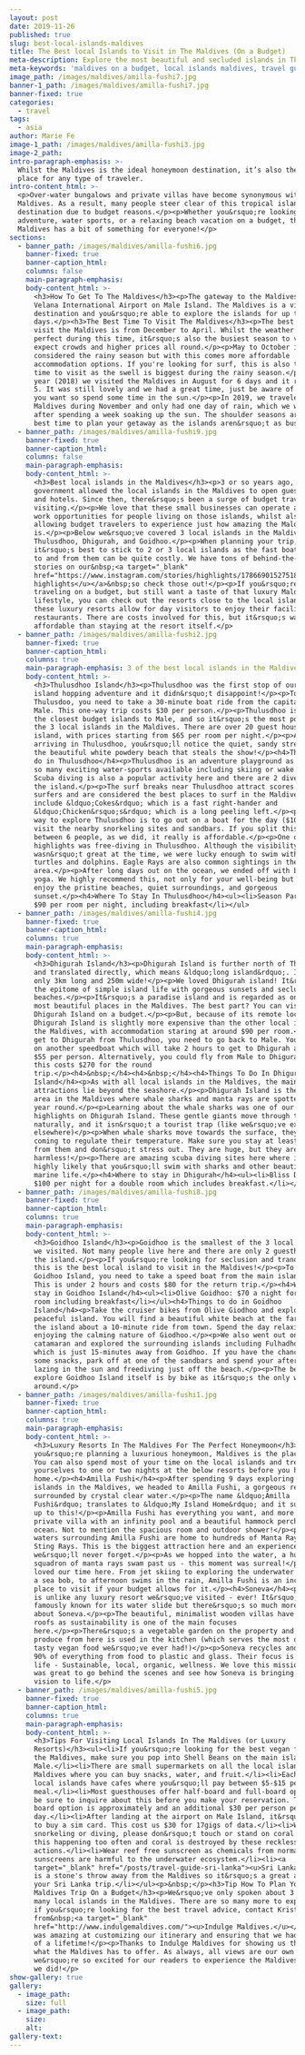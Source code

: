 ```yaml
---
layout: post
date: 2019-11-26
published: true
slug: best-local-islands-maldives
title: The Best local Islands to Visit in The Maldives (On a Budget)
meta-description: Explore the most beautiful and secluded islands in The Maldives on a budget.
meta-keywords: 'maldives on a budget, local islands maldives, travel guide maldives'
image_path: /images/maldives/amilla-fushi7.jpg
banner-1_path: /images/maldives/amilla-fushi7.jpg
banner-fixed: true
categories:
  - travel
tags:
  - asia
author: Marie Fe
image-1_path: /images/maldives/amilla-fushi3.jpg
image-2_path:
intro-paragraph-emphasis: >-
  Whilst the Maldives is the ideal honeymoon destination, it’s also the perfect
  place for any type of traveler.
intro-content_html: >-
  <p>Over-water bungalows and private villas have become synonymous with the
  Maldives. As a result, many people steer clear of this tropical island
  destination due to budget reasons.</p><p>Whether you&rsquo;re looking for
  adventure, water sports, or a relaxing beach vacation on a budget, the
  Maldives has a bit of something for everyone!</p>
sections:
  - banner_path: /images/maldives/amilla-fushi6.jpg
    banner-fixed: true
    banner-caption_html:
    columns: false
    main-paragraph-emphasis:
    body-content_html: >-
      <h3>How To Get To The Maldives</h3><p>The gateway to the Maldives is
      Velana International Airport on Male Island. The Maldives is a visa-free
      destination and you&rsquo;re able to explore the islands for up to 30
      days.</p><h3>The Best Time To Visit The Maldives</h3><p>The best time to
      visit the Maldives is from December to April. Whilst the weather is
      perfect during this time, it&rsquo;s also the busiest season to visit so
      expect crowds and higher prices all round.</p><p>May to October is
      considered the rainy season but with this comes more affordable
      accommodation options. If you're looking for surf, this is also the best
      time to visit as the swell is biggest during the rainy season.</p><p>Last
      year (2018) we visited the Maldives in August for 6 days and it rained for
      5. It was still lovely and we had a great time, just be aware of this if
      you want so spend some time in the sun.</p><p>In 2019, we traveled to the
      Maldives during November and only had one day of rain, which we welcomed
      after spending a week soaking up the sun. The shoulder seasons are the
      best time to plan your getaway as the islands aren&rsquo;t as busy.</p>
  - banner_path: /images/maldives/amilla-fushi9.jpg
    banner-fixed: true
    banner-caption_html:
    columns: false
    main-paragraph-emphasis:
    body-content_html: >-
      <h3>Best local islands in the Maldives</h3><p>3 or so years ago, the
      government allowed the local islands in the Maldives to open guest houses
      and hotels. Since then, there&rsquo;s been a surge of budget travelers
      visiting.</p><p>We love that these small businesses can operate and create
      work opportunities for people living on those islands, whilst also
      allowing budget travelers to experience just how amazing the Maldives
      is.</p><p>Below we&rsquo;ve covered 3 local islands in the Maldives:
      Thulusdhoo, Dhigurah, and Goidhoo.</p><p>When planning your trip,
      it&rsquo;s best to stick to 2 or 3 local islands as the fast boats getting
      to and from them can be quite costly. We have tons of behind-the-scenes
      stories on our&nbsp;<a target="_blank"
      href="https://www.instagram.com/stories/highlights/17866901527518257/"><u>Instagram
      highlights</u></a>&nbsp;so check those out!</p><p>If you&rsquo;re
      traveling on a budget, but still want a taste of that luxury Maldives
      lifestyle, you can check out the resorts close to the local islands. Often
      these luxury resorts allow for day visitors to enjoy their facilities and
      restaurants. There are costs involved for this, but it&rsquo;s way more
      affordable than staying at the resort itself.</p>
  - banner_path: /images/maldives/amilla-fushi2.jpg
    banner-fixed: true
    banner-caption_html:
    columns: true
    main-paragraph-emphasis: 3 of the best local islands in the Maldives
    body-content_html: >-
      <h3>Thulusdhoo Island</h3><p>Thulusdhoo was the first stop of our Maldives
      island hopping adventure and it didn&rsquo;t disappoint!</p><p>To get to
      Thulusdoo, you need to take a 30-minute boat ride from the capital city of
      Male. This one-way trip costs $30 per person.</p><p>Thulusdhoo is one of
      the closest budget islands to Male, and so it&rsquo;s the most popular of
      the 3 local islands in the Maldives. There are over 20 guest houses on the
      island, with prices starting from $65 per room per night.</p><p>After
      arriving in Thulusdhoo, you&rsquo;ll notice the quiet, sandy streets and
      the beautiful white powdery beach that steals the show!</p><h4>Things to
      do in Thulusdhoo</h4><p>Thulusdhoo is an adventure playground as there are
      so many exciting water-sports available including skiing or wake boarding.
      Scuba diving is also a popular activity here and there are 2 dive shops on
      the island.</p><p>The surf breaks near Thulusdhoo attract scores of
      surfers and are considered the best places to surf in the Maldives. These
      include &ldquo;Cokes&rdquo; which is a fast right-hander and
      &ldquo;Chicken&rsquo;s&rdquo; which is a long peeling left.</p><p>The best
      way to explore Thulusdhoo is to go out on a boat for the day ($100) and
      visit the nearby snorkeling sites and sandbars. If you split this cost
      between 6 people, as we did, it really is affordable.</p><p>One of our
      highlights was free-diving in Thulusdhoo. Although the visibility
      wasn&rsquo;t great at the time, we were lucky enough to swim with both
      turtles and dolphins. Eagle Rays are also common sightings in the
      area.</p><p>After long days out on the ocean, we ended off with beach
      yoga. We highly recommend this, not only for your well-being but also to
      enjoy the pristine beaches, quiet surroundings, and gorgeous
      sunset.</p><h4>Where To Stay In Thulusdhoo</h4><ul><li>Season Paradise:
      $90 per room per night, including breakfast</li></ul>
  - banner_path: /images/maldives/amilla-fushi4.jpg
    banner-fixed: true
    banner-caption_html:
    columns: true
    main-paragraph-emphasis:
    body-content_html: >-
      <h3>Dhigurah Island</h3><p>Dhigurah Island is further north of Thulusdhoo
      and translated directly, which means &ldquo;long island&rdquo;. It&rsquo;s
      only 3km long and 250m wide!</p><p>We loved Dhigurah island! It&rsquo;s
      the epitome of simple island life with gorgeous sunsets and secluded
      beaches.</p><p>It&rsquo;s a paradise island and is regarded as one of the
      most beautiful places in the Maldives. The best part? You can visit
      Dhigurah Island on a budget.</p><p>But, because of its remote location,
      Dhigurah Island is slightly more expensive than the other local islands in
      the Maldives, with accommodation staring at around $90 per room.</p><p>To
      get to Dhigurah from Thulusdhoo, you need to go back to Male. You then hop
      on another speedboat which will take 2 hours to get to Dhigurah and costs
      $55 per person. Alternatively, you could fly from Male to Dhigurah but
      this costs $270 for the round
      trip.</p><h4>&nbsp;</h4><h4>&nbsp;</h4><h4>Things To Do In Dhigurah
      Island</h4><p>As with all local islands in the Maldives, the main
      attractions lie beyond the seashore.</p><p>Dhigurah Island is the only
      area in the Maldives where whale sharks and manta rays are spotted all
      year round.</p><p>Learning about the whale sharks was one of our
      highlights on Dhigurah Island. These gentle giants move through this area
      naturally, and it isn&rsquo;t a tourist trap (like we&rsquo;ve experienced
      elsewhere)</p><p>When whale sharks move towards the surface, they&rsquo;re
      coming to regulate their temperature. Make sure you stay at least 3m away
      from them and don&rsquo;t stress out. They are huge, but they are also
      harmless!</p><p>There are amazing scuba diving sites here where it&rsquo;s
      highly likely that you&rsquo;ll swim with sharks and other beautiful
      marine life.</p><h4>Where to stay in Dhigurah</h4><ul><li>Bliss Dhigurah:
      $100 per night for a double room which includes breakfast.</li></ul>
  - banner_path: /images/maldives/amilla-fushi8.jpg
    banner-fixed: true
    banner-caption_html:
    columns: true
    main-paragraph-emphasis:
    body-content_html: >-
      <h3>Goidhoo Island</h3><p>Goidhoo is the smallest of the 3 local islands
      we visited. Not many people live here and there are only 2 guesthouses on
      the island.</p><p>If you&rsquo;re looking for seclusion and tranquility,
      this is the best local island to visit in the Maldives!</p><p>To get to
      Goidhoo Island, you need to take a speed boat from the main island, Male.
      This is under 2 hours and costs $80 for the return trip.</p><h4>Where to
      stay in Goidhoo Island</h4><ul><li>Olive Goidhoo: $70 a night for a double
      room including breakfast</li></ul><h4>Things to do in Goidhoo
      Island</h4><p>Take the cruiser bikes from Olive Giodhoo and explore the
      peaceful island. You will find a beautiful white beach at the far end of
      the island about a 10-minute ride from town. Spend the day relaxing and
      enjoying the calming nature of Giodhoo.</p><p>We also went out on a
      catamaran and explored the surrounding islands including Fulhadhoo Island
      which is just 15-minutes away from Goidhoo. If you have the chance, pack
      some snacks, park off at one of the sandbars and spend your afternoon
      lazing in the sun and freediving just off the beach.</p><p>The best way to
      explore Goidhoo Island itself is by bike as it&rsquo;s the only way to get
      around.</p>
  - banner_path: /images/maldives/amilla-fushi1.jpg
    banner-fixed: true
    banner-caption_html:
    columns: true
    main-paragraph-emphasis:
    body-content_html: >-
      <h3>Luxury Resorts In The Maldives For The Perfect Honeymoon</h3><p>If
      you&rsquo;re planning a luxurious honeymoon, Maldives is the place to go!
      You can also spend most of your time on the local islands and treat
      yourselves to one or two nights at the below resorts before you head back
      home.</p><h4>Amilla Fushi</h4><p>After spending 9 days exploring local
      islands in the Maldives, we headed to Amilla Fushi, a gorgeous resort
      surrounded by crystal clear water.</p><p>The name &ldquo;Amilla
      Fushi&rdquo; translates to &ldquo;My Island Home&rdquo; and it sure lives
      up to this!</p><p>Amilla Fushi has everything you want, and more: A
      private villa with an infinity pool and a beautiful hammock perched in the
      ocean. Not to mention the spacious room and outdoor shower!</p><p>The
      waters surrounding Amilla Fushi are home to hundreds of Manta Rays and
      Sting Rays. This is the biggest attraction here and an experience
      we&rsquo;ll never forget.</p><p>As we hopped into the water, a huge
      squadron of manta rays swam past us - this moment was surreal!</p><p>We
      loved our time here. From jet skiing to exploring the underwater world on
      a sea bob, to afternoon swims in the rain, Amilla Fushi is an incredible
      place to visit if your budget allows for it.</p><h4>Soneva</h4><p>Soneva
      is unlike any luxury resort we&rsquo;ve visited - ever! It&rsquo;s more
      famously known for its water slide but there&rsquo;s so much more to love
      about Soneva.</p><p>The beautiful, minimalist wooden villas have thatched
      roofs as sustainability is one of the main focuses
      here.</p><p>There&rsquo;s a vegetable garden on the property and most
      produce from here is used in the kitchen (which serves the most delicious,
      tasty vegan food we&rsquo;ve ever had!)</p><p>Soneva recycles and reuses
      90% of everything from food to plastic and glass. Their focus is on a SLOW
      life - Sustainable, local, organic, wellness. We love this mission and it
      was great to go behind the scenes and see how Soneva is bringing their
      vision to life.</p>
  - banner_path: /images/maldives/amilla-fushi5.jpg
    banner-fixed: true
    banner-caption_html:
    columns: true
    main-paragraph-emphasis:
    body-content_html: >-
      <h3>Tips For Visiting Local Islands In The Maldives (or Luxury
      Resorts)</h3><ul><li>If you&rsquo;re looking for the best vegan food in
      the Maldives, make sure you pop into Shell Beans on the main island of
      Male.</li><li>There are small supermarkets on all the local islands in the
      Maldives where you can buy snacks, water, and fruit.</li><li>Each of the
      local islands have cafes where you&rsquo;ll pay between $5-$15 per
      meal.</li><li>Most guesthouses offer half-board and full-board options so
      be sure to inquire about this before you make your reservation. The full
      board option is approximately and an additional $30 per person per
      day.</li><li>After landing at the airport on Male Island, it&rsquo;s best
      to buy a sim card. This cost us $30 for 17gigs of data.</li><li>When
      snorkeling or diving, please don&rsquo;t touch or stand on coral. We see
      this happening too often and coral is destroyed by these reckless
      actions.</li><li>Wear reef free sunscreen as chemicals from normal
      sunscreens are harmful to the underwater ecosystem.</li><li><a
      target="_blank" href="/posts/travel-guide-sri-lanka"><u>Sri Lanka</u></a>
      is a stone's throw away from the Maldives so it&rsquo;s a great add-on to
      your Sri Lanka trip.</li></ul><p>&nbsp;</p><h3>Tip How To Plan Your
      Maldives Trip On a Budget</h3><p>We&rsquo;ve only spoken about 3 of the
      many local islands in the Maldives. There are so many more to explore and
      if you&rsquo;re looking for the best travel advice, contact Kristy
      from&nbsp;<a target="_blank"
      href="http://www.indulgemaldives.com/"><u>Indulge Maldives.</u></a> She
      was amazing at customizing our itinerary and ensuring that we had a trip
      of a lifetime!</p><p>Thanks to Indulge Maldives for showing us the best of
      what the Maldives has to offer. As always, all views are our own and
      we&rsquo;re so excited for our readers to experience the Maldives just as
      we did!</p>
show-gallery: true
gallery:
  - image_path:
    size: full
  - image_path:
    size:
    alt:
gallery-text: 
---
```

